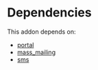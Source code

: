 # Dependencies

This addon depends on:

- [portal](https://github.com/bringout/oca-ocb-website)
- [mass_mailing](https://github.com/bringout/oca-ocb-mail)
- [sms](https://github.com/bringout/oca-ocb-mail)
